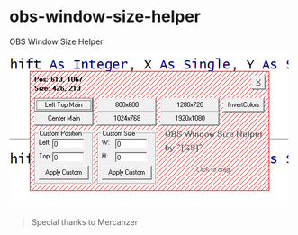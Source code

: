 # obs-window-size-helper
OBS Window Size Helper

![Screenshot](screenshot.png)


> Special thanks to Mercanzer
